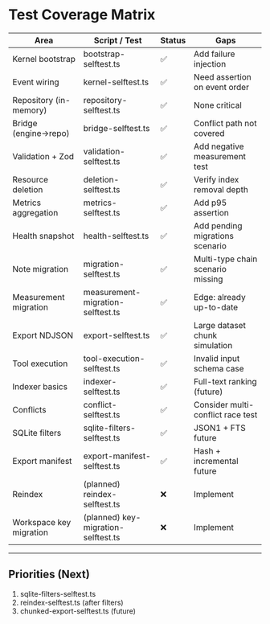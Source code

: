 # Test Coverage Matrix

| Area | Script / Test | Status | Gaps |
|------|---------------|--------|------|
| Kernel bootstrap | bootstrap-selftest.ts | ✅ | Add failure injection |
| Event wiring | kernel-selftest.ts | ✅ | Need assertion on event order |
| Repository (in-memory) | repository-selftest.ts | ✅ | None critical |
| Bridge (engine→repo) | bridge-selftest.ts | ✅ | Conflict path not covered |
| Validation + Zod | validation-selftest.ts | ✅ | Add negative measurement test |
| Resource deletion | deletion-selftest.ts | ✅ | Verify index removal depth |
| Metrics aggregation | metrics-selftest.ts | ✅ | Add p95 assertion |
| Health snapshot | health-selftest.ts | ✅ | Add pending migrations scenario |
| Note migration | migration-selftest.ts | ✅ | Multi-type chain scenario missing |
| Measurement migration | measurement-migration-selftest.ts | ✅ | Edge: already up-to-date |
| Export NDJSON | export-selftest.ts | ✅ | Large dataset chunk simulation |
| Tool execution | tool-execution-selftest.ts | ✅ | Invalid input schema case |
| Indexer basics | indexer-selftest.ts | ✅ | Full-text ranking (future) |
| Conflicts | conflict-selftest.ts | ✅ | Consider multi-conflict race test |
| SQLite filters | sqlite-filters-selftest.ts | ✅ | JSON1 + FTS future |
| Export manifest | export-manifest-selftest.ts | ✅ | Hash + incremental future |
| Reindex | (planned) reindex-selftest.ts | ❌ | Implement |
| Workspace key migration | (planned) key-migration-selftest.ts | ❌ | Implement |

---
## Priorities (Next)
1. sqlite-filters-selftest.ts
2. reindex-selftest.ts (after filters)
3. chunked-export-selftest.ts (future)
